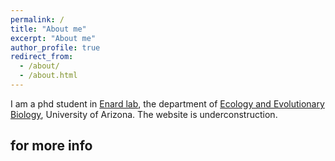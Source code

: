 ```yaml
---
permalink: /
title: "About me"
excerpt: "About me"
author_profile: true
redirect_from: 
  - /about/
  - /about.html
---
```


I am a phd student in [Enard lab](https://enardlab.com/), the department of [Ecology and Evolutionary Biology](https://eeb.arizona.edu/), University of Arizona. The website is underconstruction. 


for more info
------

